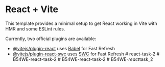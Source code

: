 # React + Vite

This template provides a minimal setup to get React working in Vite with HMR and some ESLint rules.

Currently, two official plugins are available:

- [@vitejs/plugin-react](https://github.com/vitejs/vite-plugin-react/blob/main/packages/plugin-react/README.md) uses [Babel](https://babeljs.io/) for Fast Refresh
- [@vitejs/plugin-react-swc](https://github.com/vitejs/vite-plugin-react-swc) uses [SWC](https://swc.rs/) for Fast Refresh
#   r e a c t - t a s k - 2  
 #   B 5 4 W E - r e a c t - t a s k - 2  
 #   B 5 4 W E - r e a c t - t a s k - 2  
 #   B 5 4 W E - _ r e a c t _ t a s k _ 2  
 